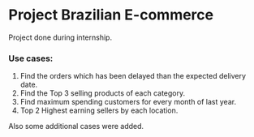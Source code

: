 # Project Brazilian E-commerce
Project done during internship. 
###   Use cases:
1. Find the orders which has been delayed than the expected delivery date. 
2. Find the Top 3 selling products of each category.
3. Find maximum spending customers for every month of last year.
4. Top 2 Highest earning sellers by each location.

Also some additional cases were added.

